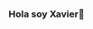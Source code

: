 ### Hola soy Xavier👋

<!--
**XavierVill2525/XavierVill2525** es un repositorio ✨ _special_ ✨ porque su `README.md` (este archivo) aparece en su perfil de GitHub.

Aquí hay algunas ideas para comenzar:

### - 🔭 Actualmente estoy trabajando en...
###- 🌱 Actualmente estoy aprendiendo...
### 👯 Busco colaborar en...
#- 🤔 Busco ayuda con...
#- 💬 Pregúntame sobre...
#- 📫 Cómo contactarme: ...
#- 😄 Pronombres: ...
#- ⚡ Dato curioso: ...
-->
